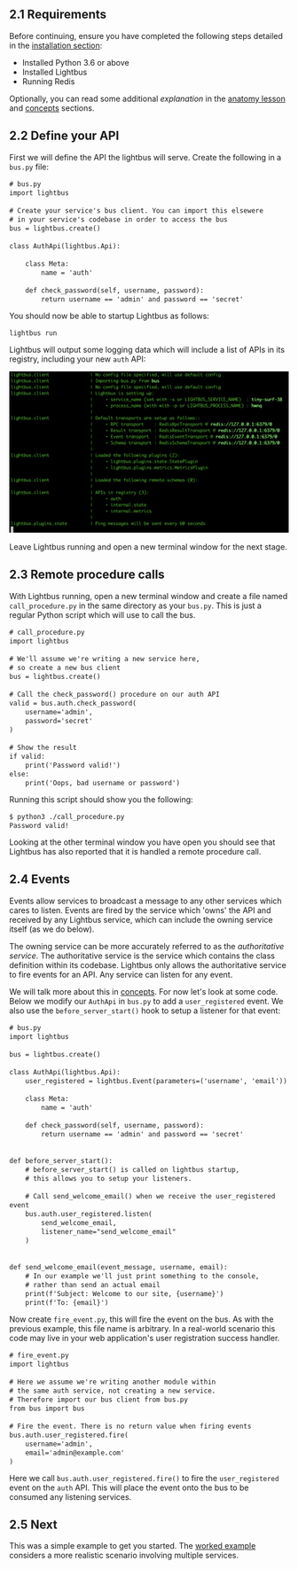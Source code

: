## 2.1 Requirements

Before continuing, ensure you have completed the following steps detailed in
the [installation section](/tutorial/installation.md):

* Installed Python 3.6 or above
* Installed Lightbus
* Running Redis

Optionally, you can read some additional *explanation* in the
[anatomy lesson] and [concepts] sections.

## 2.2 Define your API

First we will define the API the lightbus will serve.
Create the following in a `bus.py` file:

```python3
# bus.py
import lightbus

# Create your service's bus client. You can import this elsewere
# in your service's codebase in order to access the bus
bus = lightbus.create()

class AuthApi(lightbus.Api):

    class Meta:
        name = 'auth'

    def check_password(self, username, password):
        return username == 'admin' and password == 'secret'

```

You should now be able to startup Lightbus as follows:

```
lightbus run
```

Lightbus will output some logging data which will include a list of
APIs in its registry, including your new `auth` API:

![lightbus run output][lightbus-run]

Leave Lightbus running and open a new terminal window for the next stage.

## 2.3 Remote procedure calls

With Lightbus running, open a new terminal window and create a file named
`call_procedure.py` in the same directory as your `bus.py`. This is
just a regular Python script which will use to call the bus.

```python3
# call_procedure.py
import lightbus

# We'll assume we're writing a new service here,
# so create a new bus client
bus = lightbus.create()

# Call the check_password() procedure on our auth API
valid = bus.auth.check_password(
    username='admin',
    password='secret'
)

# Show the result
if valid:
    print('Password valid!')
else:
    print('Oops, bad username or password')
```

Running this script should show you the following:

    $ python3 ./call_procedure.py
    Password valid!

Looking at the other terminal window you have open you should see that
Lightbus has also reported that it is handled a remote procedure call.

## 2.4 Events

Events allow services to broadcast a message to any other services which
cares to listen. Events are fired by the service which 'owns' the API and
received by any Lightbus service, which can include the owning service itself
(as we do below).

The owning service can be more accurately referred to as the
*authoritative service*. The authoritative service is the service
which contains the class definition within its codebase. Lightbus only
allows the authoritative service to fire events for an API. Any service can
listen for any event.

We will talk more about this in [concepts](/explanation/concepts.md). For now let's look
at some code. Below we modify our `AuthApi` in `bus.py` to add a `user_registered`
event. We also use the `before_server_start()` hook to setup a listener for
that event:


```python3
# bus.py
import lightbus

bus = lightbus.create()

class AuthApi(lightbus.Api):
    user_registered = lightbus.Event(parameters=('username', 'email'))

    class Meta:
        name = 'auth'

    def check_password(self, username, password):
        return username == 'admin' and password == 'secret'


def before_server_start():
    # before_server_start() is called on lightbus startup,
    # this allows you to setup your listeners.

    # Call send_welcome_email() when we receive the user_registered event
    bus.auth.user_registered.listen(
        send_welcome_email,
        listener_name="send_welcome_email"
    )


def send_welcome_email(event_message, username, email):
    # In our example we'll just print something to the console,
    # rather than send an actual email
    print(f'Subject: Welcome to our site, {username}')
    print(f'To: {email}')
```

Now create `fire_event.py`, this will fire the event on the bus.
As with the previous example, this file name is arbitrary.
In a real-world scenario this code may live in your web application's
user registration success handler.

```python3
# fire_event.py
import lightbus

# Here we assume we're writing another module within
# the same auth service, not creating a new service.
# Therefore import our bus client from bus.py
from bus import bus

# Fire the event. There is no return value when firing events
bus.auth.user_registered.fire(
    username='admin',
    email='admin@example.com'
)
```


Here we call `bus.auth.user_registered.fire()` to fire the `user_registered` event on
the `auth` API. This will place the event onto the bus to be consumed any
listening services.

## 2.5 Next

This was a simple example to get you started. The [worked example] considers
a more realistic scenario involving multiple services.


[lightbus-run]: /static/images/quickstart-lightbus-run.png
[anatomy lesson]: /explanation/anatomy-lesson.md
[concepts]: /explanation/concepts.md
[worked example]: worked-example.md
